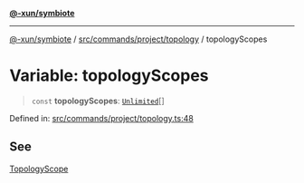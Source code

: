 [**@-xun/symbiote**](../../../../../README.md)

***

[@-xun/symbiote](../../../../../README.md) / [src/commands/project/topology](../README.md) / topologyScopes

# Variable: topologyScopes

> `const` **topologyScopes**: [`Unlimited`](../../../../configure/enumerations/UnlimitedGlobalScope.md#unlimited)[]

Defined in: [src/commands/project/topology.ts:48](https://github.com/Xunnamius/symbiote/blob/a0fabf117a4e10cf68aa181dc5bfba0344eaceea/src/commands/project/topology.ts#L48)

## See

[TopologyScope](../../../../configure/enumerations/UnlimitedGlobalScope.md)
